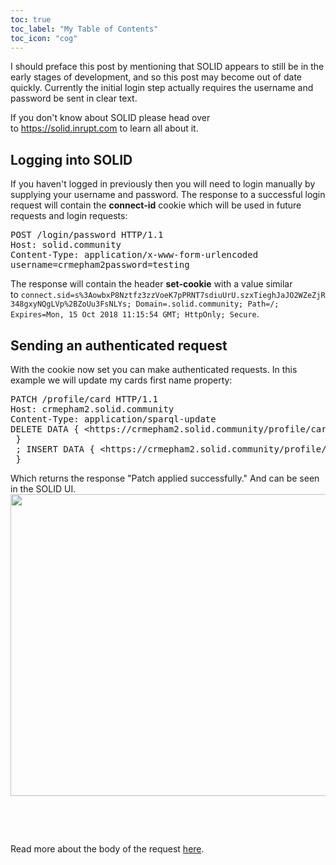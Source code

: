 ```yaml
---
toc: true
toc_label: "My Table of Contents"
toc_icon: "cog"
---
```

I should preface this post by mentioning that SOLID appears to still be in the early stages of development, and so this post may become out of date quickly. Currently the initial login step actually requires the username and password be sent in clear text.

If you don't know about SOLID please head over to <a href="https://solid.inrupt.com">https://solid.inrupt.com</a> to learn all about it.
<h2>Logging into SOLID</h2>
If you haven't logged in previously then you will need to login manually by supplying your username and password. The response to a successful login request will contain the <strong>connect-id</strong> cookie which will be used in future requests and login requests:
<pre class="EnlighterJSRAW" data-enlighter-language="null">POST /login/password HTTP/1.1
Host: solid.community
Content-Type: application/x-www-form-urlencoded
username=crmepham2password=testing</pre>
The response will contain the header <strong>set-cookie</strong> with a value similar to <code class="EnlighterJSRAW" data-enlighter-language="null">connect.sid=s%3AowbxP8Nztfz3zzVoeK7pPRNT7sdiuUrU.szxTieghJaJO2WZeZjR348gxyNQgLVp%2BZoUu3FsNLYs; Domain=.solid.community; Path=/; Expires=Mon, 15 Oct 2018 11:15:54 GMT; HttpOnly; Secure</code>.
<h2>Sending an authenticated request</h2>
With the cookie now set you can make authenticated requests. In this example we will update my cards first name property:
<pre class="EnlighterJSRAW" data-enlighter-language="null">PATCH /profile/card HTTP/1.1
Host: crmepham2.solid.community
Content-Type: application/sparql-update
DELETE DATA { &lt;https://crmepham2.solid.community/profile/card#me&gt; &lt;http://www.w3.org/2006/vcard/ns#fn&gt; "Chris" .
 } 
 ; INSERT DATA { &lt;https://crmepham2.solid.community/profile/card#me&gt; &lt;http://www.w3.org/2006/vcard/ns#fn&gt; "Chris Mepham" .
 }</pre>
Which returns the response "Patch applied successfully." And can be seen in the SOLID UI.

<img class="aligncenter size-full wp-image-1070" src="http://chrismepham.co.uk/blog/wp-content/uploads/2018/10/Screen-Shot-2018-10-14-at-12.55.49.png" alt="" width="620" height="483" />

&nbsp;

&nbsp;

Read more about the body of the request <a href="https://solid.inrupt.com/docs/expressing-ld-with-turtle">here</a>.
